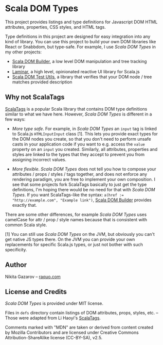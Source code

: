 # Scala DOM Types

This project provides listings and type definitions for Javascript DOM HTML attributes, properties, CSS styles, and HTML tags.

Type definitions in this project are designed for easy integration into any kind of library. You can use this project to build your own DOM libraries like React or Snabbdom, but type-safe. For example, I use _Scala DOM Types_ in my other projects:

- [Scala DOM Builder](https://github.com/raquo/scala-dom-builder), a low level DOM manipulation and tree tracking library
- [Laminar](https://github.com/raquo/laminar), a high level, opinionated reactive UI library for Scala.js 
- [Scala DOM Test Utils](https://github.com/raquo/scala-dom-testutils), a library that verifies that your DOM node / tree matches provided description

## Why not ScalaTags

[ScalaTags](http://www.lihaoyi.com/scalatags/) is a popular Scala library that contains DOM type definitions similar to what we have here. However, _Scala DOM Types_ is different in a few ways:

- *More type safe*. For example, in _Scala DOM Types_ an `input` tag is linked to Scala.js `HTMLInputInput` class [1]. This lets you provide exact types for the DOM nodes you create, so that you don't need to perform unsafe casts in your application code if you want to e.g. access the `value` property on an `input` you created. Similarly, all attributes, properties and styles are linked to the types that they accept to prevent you from assigning incorrect values.

- *More flexible*. _Scala DOM Types_ does not tell you how to compose your attributes / props / styles / tags together, and does not enforce any rendering paradigm, you are free to implement your own composition. I see that some projects fork ScalaTags basically to just get the type definitions, I'm hoping there would be no need for that with _Scala DOM Types_. If you want ScalaTags-like the syntax: `a(href := "http://example.com", "Example link")`, [Scala DOM Builder](https://github.com/raquo/scala-dom-builder) provides exactly that.

There are some other differences, for example _Scala DOM Types_ uses camelCase for attr / prop / style names because that is consistent with common Scala style.

[1] You can still use _Scala DOM Types_ on the JVM, but obviously you can't get native JS types there. On the JVM you can provide your own replacements for specific Scala.js types, or just not bother with such specificity.

## Author

Nikita Gazarov – [raquo.com](http://raquo.com)

## License and Credits

_Scala DOM Types_ is provided under MIT license.

Files in `defs` directory contain listings of DOM attributes, props, styles, etc. – Those were adapted from Li Haoyi's [ScalaTags](http://www.lihaoyi.com/scalatags/#License).

Comments marked with "MDN" are taken or derived from content created by Mozilla Contributors and are licensed under Creative Commons Attribution-ShareAlike license (CC-BY-SA), v2.5.
